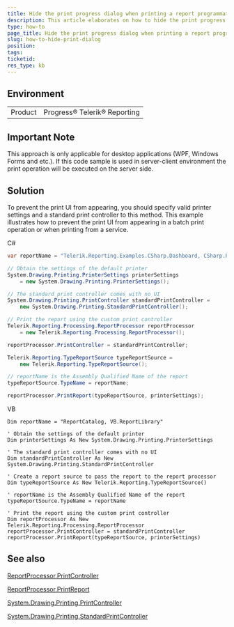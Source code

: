 ```yaml
---
title: Hide the print progress dialog when printing a report programmatically
description: This article elaborates on how to hide the print progress dialog when printing a report programmatically
type: how-to
page_title: Hide the print progress dialog when printing a report programmatically
slug: how-to-hide-print-dialog
position: 
tags: 
ticketid: 
res_type: kb
---
```


## Environment
<table>
	<tr>
		<td>Product</td>
		<td>Progress® Telerik® Reporting </td>
	</tr>
</table>

## Important Note
This approach is only applicable for desktop applications (WPF, Windows Forms and etc.). If this code sample is used in server-client environment the print operation will be executed on the server side.

## Solution

To prevent the print UI from appearing, you should specify valid printer settings and a standard print controller to this method. This example illustrates how to prevent the print UI from appearing in a batch print operation or when printing from a service.

C#
```C#
var reportName = "Telerik.Reporting.Examples.CSharp.Dashboard, CSharp.ReportLibrary";

// Obtain the settings of the default printer
System.Drawing.Printing.PrinterSettings printerSettings
    = new System.Drawing.Printing.PrinterSettings();

// The standard print controller comes with no UI
System.Drawing.Printing.PrintController standardPrintController =
    new System.Drawing.Printing.StandardPrintController();

// Print the report using the custom print controller
Telerik.Reporting.Processing.ReportProcessor reportProcessor
    = new Telerik.Reporting.Processing.ReportProcessor();

reportProcessor.PrintController = standardPrintController;

Telerik.Reporting.TypeReportSource typeReportSource =
    new Telerik.Reporting.TypeReportSource();

// reportName is the Assembly Qualified Name of the report
typeReportSource.TypeName = reportName;

reportProcessor.PrintReport(typeReportSource, printerSettings);
```

VB
```VB
Dim reportName = "ReportCatalog, VB.ReportLibrary"

' Obtain the settings of the default printer
Dim printerSettings As New System.Drawing.Printing.PrinterSettings

' The standard print controller comes with no UI
Dim standardPrintController As New System.Drawing.Printing.StandardPrintController

' Create a report source to pass the report to the report processor
Dim typeReportSource As New Telerik.Reporting.TypeReportSource()

' reportName is the Assembly Qualified Name of the report
typeReportSource.TypeName = reportName

' Print the report using the custom print controller
Dim reportProcessor As New Telerik.Reporting.Processing.ReportProcessor
reportProcessor.PrintController = standardPrintController
reportProcessor.PrintReport(typeReportSource, printerSettings)
```

## See also
  [ReportProcessor.PrintController](https://docs.telerik.com/reporting/p-telerik-reporting-processing-reportprocessor-printcontroller)

  [ReportProcessor.PrintReport](https://docs.telerik.com/reporting/overload-telerik-reporting-processing-reportprocessor-printreport)

  [System.Drawing.Printing.PrintController](http://msdn2.microsoft.com/en-us/library/bffaf7th)

  [System.Drawing.Printing.StandardPrintController](http://msdn2.microsoft.com/en-us/library/xsy01e55)


  
